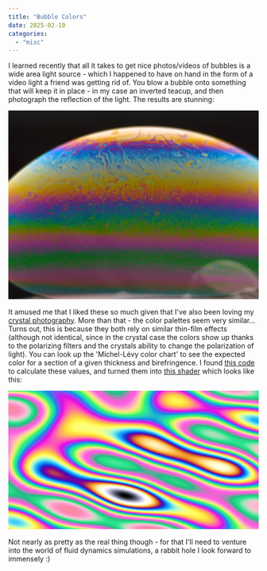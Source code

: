 ```yaml
---
title: "Bubble Colors"
date: 2025-02-10
categories: 
  - "misc"
---
```


I learned recently that all it takes to get nice photos/videos of bubbles is a wide area light source - which I happened to have on hand in the form of a video light a friend was getting rid of. You blow a bubble onto something that will keep it in place - in my case an inverted teacup, and then photograph the reflection of the light. The results are stunning:

![Bubble colors](thumbnails/bubble_photo.jpg)

It amused me that I liked these so much given that I've also been loving my [crystal photography](mini-hw-projects/scope_mods.md). More than that - the color palettes seem very similar... Turns out, this is because they both rely on similar thin-film effects (although not identical, since in the crystal case the colors show up thanks to the polarizing filters and the crystals ability to change the polarization of light). You can look up the 'Michel-Lévy color chart' to see the expected color for a section of a given thickness and birefringence. I found [this code](https://github.com/markus-bauer/calculated_Michel_Levy_Chart) to calculate these values, and turned them into [this shader](https://www.shadertoy.com/view/Wcf3R8) which looks like this:

![shader](thumbnails/bubble_shader.png)

Not nearly as pretty as the real thing though - for that I'll need to venture into the world of fluid dynamics simulations, a rabbit hole I look forward to immensely :)